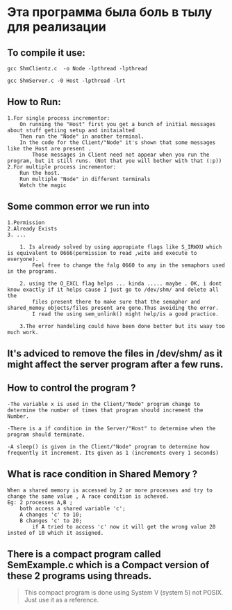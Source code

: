 # Эта программа была боль в тылу для реализации
## To compile it use:
    gcc ShmClientz.c  -o Node -lpthread -lpthread

    gcc ShmServer.c -0 Host -lpthread -lrt
## How to Run:

    1.For single process incrementor:
        On running the "Host" first you get a bunch of initial messages about stuff getiing setup and initaialted
        Then run the "Node" in another terminal. 
        In the code for the Client/"Node" it's shown that some messages like the Host are present .
            Those messages in Client need not appear when you run the program, but it still runs. (Not that you will bother with that (:p))
    2.For multiple process incrementor:
        Run the host.
        Run multiple "Node" in different terminals
        Watch the magic


## Some common error we run into 
    1.Permission    
    2.Already Exists    
    3. ...  

        1. Is already solved by using appropiate flags like S_IRWXU which is equivalent to 0666(permission to read ,wite and execute to everyone).
            Feel free to change the falg 0660 to any in the semaphors used in the programs. 

        2. using the O_EXCL flag helps ... kinda ..... maybe . OK, i dont know exactly if it helps cause I just go to /dev/shm/ and delete all the 
            files present there to make sure that the semaphor and shared_memoy objects/files present are gone.Thus avoiding the error.
            I read the using sem_unlink() might help/is a good practice. 
        
        3.The error handeling could have been done better but its waay too much work.
## It's adviced to remove the files in /dev/shm/ as it might affect the server program after a few runs.
## How to control the program ?
    -The variable x is used in the Client/"Node" program change to determine the number of times that program should increment the Number.

    -There is a if condition in the Server/"Host" to determine when the program should terminate.

    -A sleep() is given in the Client/"Node" program to determine how frequently it increment. Its given as 1 (increments every 1 seconds)

## What is race condition in Shared Memory ?
    When a shared memory is accessed by 2 or more processes and try to change the same value , A race condition is acheved.
    Eg: 2 processes A,B ;
        both access a shared variable 'c';
        A changes 'c' to 10;
        B changes 'c' to 20;
            if A tried to access 'c' now it will get the wrong value 20 insted of 10 which it assigned.

## There is a compact program called SemExample.c which is a Compact version of these 2 programs using threads.
>This compact program is done using System V (system 5) not POSIX. Just use it as a reference.
